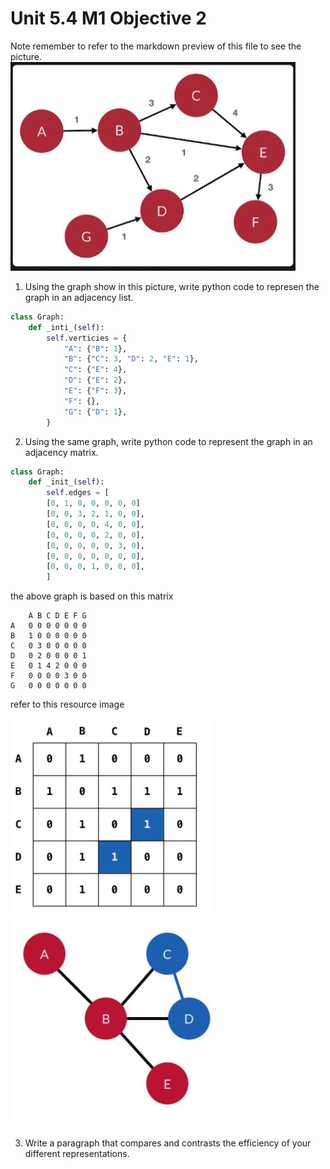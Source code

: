 # Unit 5.4 M1 Objective 2

Note remember to refer to the markdown preview of this file to see the picture. 
![image](/assets/GraphA.JPG)

1. Using the graph show in this picture, write python code to represen the graph in an adjacency list. 
```python
class Graph: 
    def _inti_(self):
        self.verticies = {
            "A": {"B": 1},
            "B": {"C": 3, "D": 2, "E": 1},
            "C": {"E": 4},
            "D": {"E": 2},
            "E": {"F": 3},
            "F": {},
            "G": {"D": 1},
        }

```

2. Using the same graph, write python code to represent the graph in an adjacency matrix. 
```python
class Graph:
    def _init_(self):
        self.edges = [
        [0, 1, 0, 0, 0, 0, 0]  
        [0, 0, 3, 2, 1, 0, 0],
        [0, 0, 0, 0, 4, 0, 0],
        [0, 0, 0, 0, 2, 0, 0],
        [0, 0, 0, 0, 0, 3, 0],
        [0, 0, 0, 0, 0, 0, 0],
        [0, 0, 0, 1, 0, 0, 0],
        ]
```
the above graph is based on this matrix
```
    A B C D E F G 
A   0 0 0 0 0 0 0 
B   1 0 0 0 0 0 0
C   0 3 0 0 0 0 0 
D   0 2 0 0 0 0 1
E   0 1 4 2 0 0 0
F   0 0 0 0 3 0 0
G   0 0 0 0 0 0 0
```
refer to this resource image

![image](/assets/ExampleMatrix.JPG) ![image](/assets/ExampleMatrixGraph.JPG)

3. Write a paragraph that compares and contrasts the efficiency of your different representations. 








